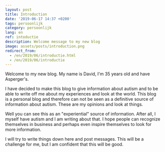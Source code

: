 ```yaml
---
layout: post
title: Introduction
date: '2019-06-17 14:37 +0200'
tags: persoonlijk
category: persoonlijk
lang: en
ref: intoductie
description: Welcome message to my new blog
image: assets/posts/introduction.png
redirect_from:
  - /en/2019/06/introductie.html
  - /en/2019/06/introductie
---
```


Welcome to my new blog. My name is David, I'm 35 years old and have Asperger's.

I have decided to make this blog to give information about autism and to be able to write off me about my experiences and look at the world. This blog is a personal blog and therefore can not be seen as a definitive source of information about autism. These are my opinions and look at things.

Well you can see this as an "experiential" source of information. After all, I myself have autism and I am writing about that. I hope people can recognize themselves in business and perhaps even inspire themselves to look for more information.

I will try to write things down here and post messages. This will be a challenge for me, but I am confident that this will be good.
